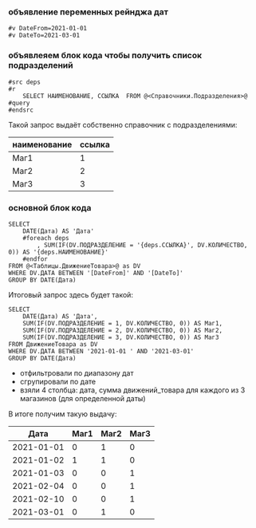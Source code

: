 ### объявление переменных рейнджа дат
    #v DateFrom=2021-01-01 
    #v DateTo=2021-03-01 

### объявлеяем блок кода чтобы получить список подразделений
    #src deps 
    #r 
        SELECT НАИМЕНОВАНИЕ, ССЫЛКА  FROM @<Справочники.Подразделения>@ 
    #query 
    #endsrc
Такой запрос выдаёт собственно справочник с подразделениями:

| наименование | ссылка |
|--------------|--------|
| Маг1         | 1      |
| Маг2         | 2      |
| Маг3         | 3      |

### основной блок кода
    SELECT
        DATE(Дата) AS 'Дата'
        #foreach deps
            , SUM(IF(DV.ПОДРАЗДЕЛЕНИЕ = '{deps.ССЫЛКА}', DV.КОЛИЧЕСТВО, 0)) AS '{deps.НАИМЕНОВАНИЕ}'
        #endfor
    FROM @<Таблицы.ДвижениеТовара>@ as DV
    WHERE DV.ДАТА BETWEEN '[DateFrom]' AND '[DateTo]'
    GROUP BY DATE(Дата)

Итоговый запрос здесь будет такой:

    SELECT
        DATE(Дата) AS 'Дата',
        SUM(IF(DV.ПОДРАЗДЕЛЕНИЕ = 1, DV.КОЛИЧЕСТВО, 0)) AS Маг1,
        SUM(IF(DV.ПОДРАЗДЕЛЕНИЕ = 2, DV.КОЛИЧЕСТВО, 0)) AS Маг2,
        SUM(IF(DV.ПОДРАЗДЕЛЕНИЕ = 3, DV.КОЛИЧЕСТВО, 0)) AS Маг3
    FROM ДвижениеТовара as DV
    WHERE DV.ДАТА BETWEEN '2021-01-01 ' AND '2021-03-01'
    GROUP BY DATE(Дата)

* отфильтровали по диапазону дат
* сгрупировали по дате
* взяли 4 столбца: дата, сумма движений_товара для каждого из 3 магазинов (для определенной даты)

В итоге получим такую выдачу:

| Дата       | Маг1 | Маг2 | Маг3 | 
|------------|------|------|------|
| 2021-01-01 | 0    | 1    | 0    |
| 2021-01-02 | 1    | 1    | 0    |
| 2021-01-03 | 0    | 0    | 1    |
| 2021-02-04 | 0    | 0    | 1    |
| 2021-02-10 | 0    | 0    | 1    |
| 2021-03-01 | 0    | 1    | 0    |
